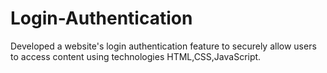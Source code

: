 # Login-Authentication
Developed a website's login authentication feature to securely allow users to access content using technologies HTML,CSS,JavaScript.
